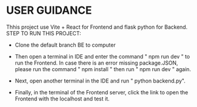 # USER GUIDANCE
Thhis project use Vite + React for Frontend and flask python for Backend.
STEP TO RUN THIS PROJECT: 

- Clone the default branch BE to computer
  
- Then open a terminal in IDE and enter the command " npm run dev " to run the Frontend. In case there is an error missing package.JSON, please run the command " npm install " then run " npm run dev " again.
  
- Next, open another terminal in the IDE and run " python backend.py".
  
- Finally, in the terminal of the Frontend server, click the link to open the Frontend with the localhost and test it.
